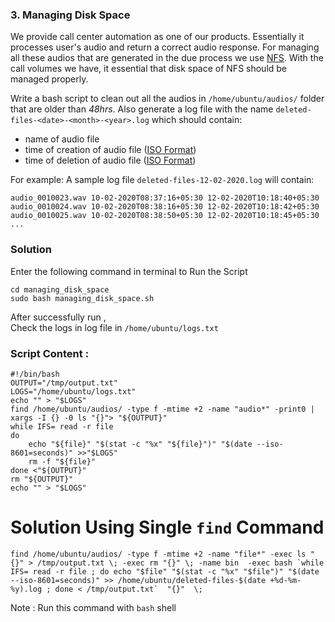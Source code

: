 
### 3. Managing Disk Space
We provide call center automation as one of our products. Essentially it processes user's audio and return a correct audio response. For managing all these audios that are generated in the due process we use [NFS](https://en.wikipedia.org/wiki/Network_File_System). With the call volumes we have, it essential that disk space of NFS should be managed properly.

Write a bash script to clean out all the audios in `/home/ubuntu/audios/` folder that are older than *48hrs*. Also generate a log file with the name `deleted-files-<date>-<month>-<year>.log` which should contain:
- name of audio file
- time of creation of audio file ([ISO Format](https://en.wikipedia.org/wiki/ISO_8601))
- time of deletion of audio file ([ISO Format](https://en.wikipedia.org/wiki/ISO_8601))

For example: A sample log file `deleted-files-12-02-2020.log` will contain:
```shell
audio_0010023.wav 10-02-2020T08:37:16+05:30 12-02-2020T10:18:40+05:30
audio_0010024.wav 10-02-2020T08:38:16+05:30 12-02-2020T10:18:42+05:30
audio_0010025.wav 10-02-2020T08:38:50+05:30 12-02-2020T10:18:45+05:30
...
```
### Solution 



Enter the following command in terminal to Run the Script

```shel
cd managing_disk_space 
sudo bash managing_disk_space.sh   
```
After successfully run ,  
Check the logs in log file in `/home/ubuntu/logs.txt` 
 
### Script Content :

```
#!/bin/bash
OUTPUT="/tmp/output.txt"
LOGS="/home/ubuntu/logs.txt"
echo "" > "$LOGS"
find /home/ubuntu/audios/ -type f -mtime +2 -name "audio*" -print0 | xargs -I {} -0 ls "{}"> "${OUTPUT}"
while IFS= read -r file
do
  	echo "${file}" "$(stat -c "%x" "${file}")" "$(date --iso-8601=seconds)" >>"$LOGS"
    rm -f "${file}"
done <"${OUTPUT}"
rm "${OUTPUT}"
echo "" > "$LOGS"
```


#  Solution Using Single `find` Command

```shell
find /home/ubuntu/audios/ -type f -mtime +2 -name "file*" -exec ls "{}" > /tmp/output.txt \; -exec rm "{}" \; -name bin  -exec bash `while IFS= read -r file ; do echo "$file" "$(stat -c "%x" "$file")" "$(date --iso-8601=seconds)" >> /home/ubuntu/deleted-files-$(date +%d-%m-%y).log ; done < /tmp/output.txt`  "{}"  \;
```


Note  : Run this command with `bash` shell 